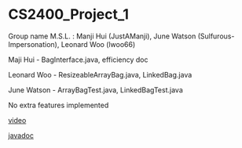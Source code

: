 # CS2400_Project_1
Group name M.S.L. : Manji Hui (JustAManji), June Watson (Sulfurous-Impersonation), Leonard Woo (lwoo66)

Maji Hui - BagInterface.java, efficiency doc

Leonard Woo - ResizeableArrayBag.java, LinkedBag.java

June Watson - ArrayBagTest.java, LinkedBagTest.java

No extra features implemented

[video]()

[javadoc](https://github.com/Sulfurous-Impersonation/CS2400_Project_1/blob/main/Javadoc/index.html)
